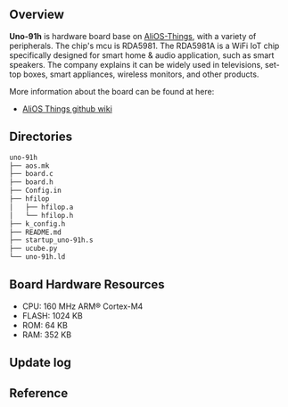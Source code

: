 ## Overview

**Uno-91h** is hardware board base on [AliOS-Things](https://github.com/alibaba/AliOS-Things), with a variety of peripherals. The chip's mcu is RDA5981. The RDA5981A is a WiFi IoT chip specifically designed for smart home & audio application, such as smart speakers. The company explains it can be widely used in televisions, set-top boxes, smart appliances, wireless monitors, and other products.

More information about the board can be found at here:

- [AliOS Things github wiki](https://github.com/alibaba/AliOS-Things/wiki)

## Directories

```sh
uno-91h
├── aos.mk
├── board.c
├── board.h
├── Config.in
├── hfilop
│   ├── hfilop.a
│   └── hfilop.h
├── k_config.h
├── README.md
├── startup_uno-91h.s
├── ucube.py
└── uno-91h.ld
```

## Board Hardware Resources

* CPU: 160 MHz ARM® Cortex-M4
* FLASH: 1024 KB
* ROM: 64 KB
* RAM: 352 KB

## Update log

## Reference
